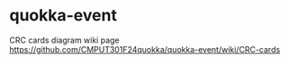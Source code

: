 # quokka-event

CRC cards diagram wiki page 
https://github.com/CMPUT301F24quokka/quokka-event/wiki/CRC-cards
